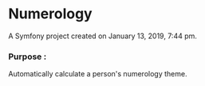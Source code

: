 Numerology
============

A Symfony project created on January 13, 2019, 7:44 pm.

### Purpose :
Automatically calculate a person's numerology theme.
